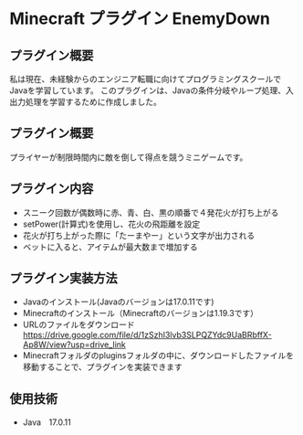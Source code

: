 # Minecraft プラグイン EnemyDown


**プラグイン概要**
---
私は現在、未経験からのエンジニア転職に向けてプログラミングスクールでJavaを学習しています。
このプラグインは、Javaの条件分岐やループ処理、入出力処理を学習するために作成しました。

**プラグイン概要**
---
プライヤーが制限時間内に敵を倒して得点を競うミニゲームです。


**プラグイン内容**
---
* スニーク回数が偶数時に赤、青、白、黒の順番で４発花火が打ち上がる
* setPower(計算式)を使用し、花火の飛距離を設定
* 花火が打ち上がった際に「たーまやー」という文字が出力される
* ベットに入ると、アイテムが最大数まで増加する


**プラグイン実装方法**
---
* Javaのインストール(Javaのバージョンは17.0.11です)
* Minecraftのインストール（Minecraftのバージョンは1.19.3です）
* URLのファイルをダウンロード
  https://drive.google.com/file/d/1zSzhI3lvb3SLPQZYdc9UaBRbffX-Ap8W/view?usp=drive_link
* Minecraftフォルダのpluginsフォルダの中に、ダウンロードしたファイルを移動することで、プラグインを実装できます

**使用技術**
---
* Java　17.0.11
